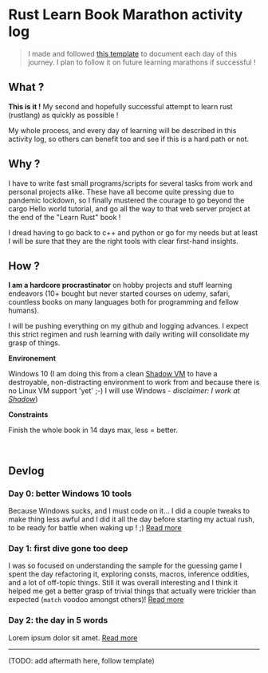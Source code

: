 # Rust Learn Book Marathon activity log

> I made and followed [this template](docs/logs/template.md) to document each day of this journey. I plan to follow it on future learning marathons if successful !

## What ?

**This is it !** My second and hopefully successful attempt to learn rust (rustlang) as quickly as possible !

My whole process, and every day of learning will be described in this activity log, so others can benefit too and see if this is a hard path or not.


## Why ?

I have to write fast small programs/scripts for several tasks from work and personal projects alike. These have all become quite pressing due to pandemic lockdown, so I finally mustered the courage to go beyond the cargo Hello world tutorial, and go all the way to that web server project at the end of the "Learn Rust" book !

I dread having to go back to c++ and python or go for my needs but at least I will be sure that they are the right tools with clear first-hand insights.

## How ?

**I am a hardcore procrastinator** on hobby projects and stuff learning endeavors (10+ bought but never started courses on udemy, safari, countless books on many languages both for programming and fellow humans).

I will be pushing everything on my github and logging advances. I expect this strict regimen and rush learning with daily writing will consolidate my grasp of things.

**Environement**

Windows 10 (I am doing this from a clean [Shadow VM](https://www.shadow.tech) to have a destroyable, non-distracting environment to work from and because there is no Linux VM support 'yet' ;-) I will use Windows - *disclaimer: I work at [Shadow](https://twitter.com/ideasmashup)*)

**Constraints**

Finish the whole book in 14 days max, less = better.

<br>

## Devlog

### Day 0: better Windows 10 tools

Because Windows sucks, and I must code on it... I did a couple tweaks to make thing less awful and I did it all the day before starting my actual rush, to be ready for battle when waking up ! ;) [Read more](rust-learn/day0.md)

### Day 1: first dive gone too deep

I was so focused on understanding the sample for the guessing game I spent the day refactoring it, exploring consts, macros, inference oddities, and a lot of off-topic things. Still it was overall interesting and I think it helped me get a better grasp of trivial things that actually were trickier than expected (```match``` voodoo amongst others)! [Read more](rust-learn/day1.md)

### Day 2: the day in 5 words

Lorem ipsum dolor sit amet. [Read more](rust-learn/day2.md)


---

(TODO: add aftermath here, follow template)